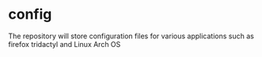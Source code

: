 # config
The repository will store configuration files for various applications such as firefox tridactyl and Linux Arch OS

